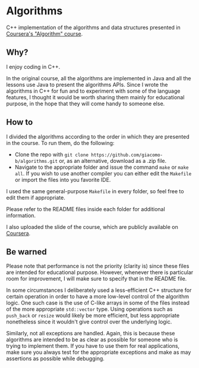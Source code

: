 # Algorithms
C++ implementation of the algorithms and data structures presented in [Coursera's "Algorithm" course](https://www.coursera.org/learn/algorithms-part1/).

## Why?
I enjoy coding in C++.

In the original course, all the algorithms are implemented in Java and all the lessons use Java to present the algorithms APIs.
Since I wrote the algorithms in C++ for fun and to experiment with some of the language features, I thought it would be worth sharing them mainly for educational purpose, in the hope that they will come handy to someone else.

## How to
I divided the algorithms according to the order in which they are presented in the course. To run them, do the following:

* Clone the repo with ```git clone https://github.com/giacomo-b/algorithms.git``` or, as an alternative, download as a .zip file.
* Navigate to the appropriate folder and issue the command ```make``` or `make all`. If you wish to use another compiler you can either edit the `Makefile` or import the files into you favorite IDE.

I used the same general-purpose `Makefile` in every folder, so feel free to edit them if appropriate.

Please refer to the README files inside each folder for additional information.

I also uploaded the slide of the course, which are publicly available on [Coursera](https://www.coursera.org/learn/algorithms-part1/).

## Be warned
Please note that performance is not the priority (clarity is) since these files are intended for educational purpose. However, whenever there is particular room for improvement, I will make sure to specify that in the README file.

In some circumstances I deliberately used a less-efficient C++ structure for certain operation in order to have a more low-level control of the algorithm logic. One such case is the use of C-like arrays in some of the files instead of the more appropriate `std::vector` type. Using operations such as `push_back` or `resize` would likely be more efficient, but less appropriate nonetheless since it wouldn't give control over the underlying logic.

Similarly, not all exceptions are handled. Again, this is because these algorithms are intended to be as clear as possible for someone who is trying to implement them. If you have to use them for real applications, make sure you always test for the appropriate exceptions and make as may assertions as possible while debugging.